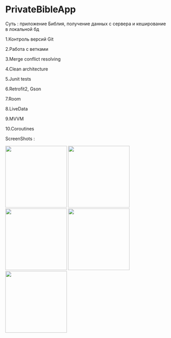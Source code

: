 # PrivateBibleApp
Суть : приложение Библия, получение данных с сервера и кеширование в локальной бд

1.Контроль версий Git

2.Работа с ветками

3.Merge conflict resolving

4.Clean architecture

5.Junit tests

6.Retrofit2, Gson

7.Room

8.LiveData

9.MVVM

10.Coroutines


ScreenShots : 




 <img src="https://github.com/DaniMiracles/PrivateBibleApp/assets/110726918/c835fdeb-29f3-4fb9-bfb3-c3a983706151" width="192">  <img src="https://github.com/DaniMiracles/PrivateBibleApp/assets/110726918/61e023cf-bb32-4749-bd76-8dd7c98e571c" width="192"> <img src="https://github.com/DaniMiracles/PrivateBibleApp/assets/110726918/1b8bbdfc-0fb5-46ba-8312-805c607f0cf4" width="192"> <img src="https://github.com/DaniMiracles/PrivateBibleApp/assets/110726918/341d682c-1f3f-4297-ad14-6a02cfdd2c15" width="192"> <img src="https://github.com/DaniMiracles/PrivateBibleApp/assets/110726918/89a8c497-866c-4e94-95b1-6fe22ed03c09" width="192">
